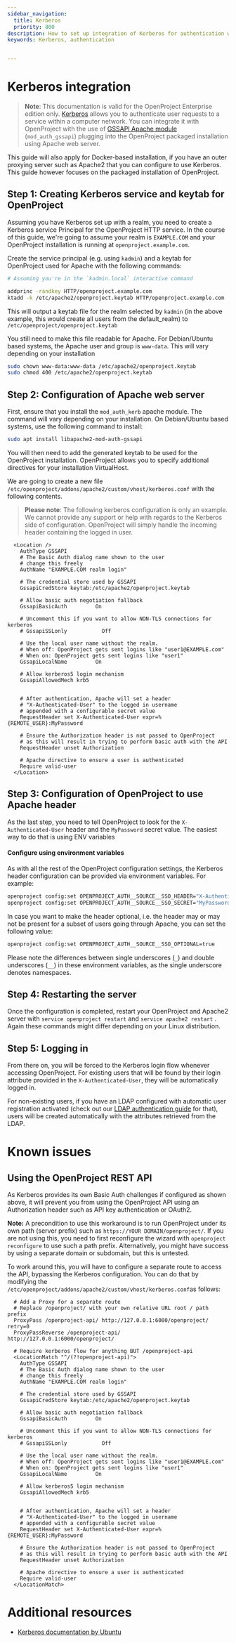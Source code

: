 ```yaml
---
sidebar_navigation:
  title: Kerberos
  priority: 800
description: How to set up integration of Kerberos for authentication with OpenProject.
keywords: Kerberos, authentication


---
```


# Kerberos integration

> **Note**: This documentation is valid for the OpenProject Enterprise edition only.
[Kerberos](https://web.mit.edu/kerberos/) allows you to authenticate user requests to a service within a computer network. You can integrate it with OpenProject with the use of [GSSAPI Apache module](https://github.com/gssapi/mod_auth_gssapi/) (`mod_auth_gssapi`) plugging into the OpenProject packaged installation using Apache web server.

This guide will also apply for Docker-based installation, if you have an outer proxying server such as Apache2 that you can configure to use Kerberos. This guide however focuses on the packaged installation of OpenProject.



## Step 1: Creating Kerberos service and keytab for OpenProject

Assuming you have Kerberos set up with a realm, you need to create a Kerberos service Principal for the OpenProject HTTP service. In the course of this guide, we're going to assume your realm is `EXAMPLE.COM` and your OpenProject installation is running at `openproject.example.com`.



Create the service principal (e.g. using `kadmin`) and a keytab for OpenProject used for Apache with the following commands:



```bash
# Assuming you're in the `kadmin.local` interactive command

addprinc -randkey HTTP/openproject.example.com
ktadd -k /etc/apache2/openproject.keytab HTTP/openproject.example.com
```



This will output a keytab file for the realm selected by `kadmin` (in the above example, this would create all users from the default_realm) to `/etc/openproject/openproject.keytab`

You still need to make this file readable for Apache. For Debian/Ubuntu based systems, the Apache user and group is `www-data`. This will vary depending on your installation

```bash
sudo chown www-data:www-data /etc/apache2/openproject.keytab
sudo chmod 400 /etc/apache2/openproject.keytab
```



## Step 2: Configuration of Apache web server

First, ensure that you install the `mod_auth_kerb` apache module. The command will vary depending on your installation. On Debian/Ubuntu based systems, use the following command to install:

```bash
sudo apt install libapache2-mod-auth-gssapi
```

You will then need to add the generated keytab to be used for the OpenProject installation. OpenProject allows you to specify additional directives for your installation VirtualHost.

We are going to create a new file `/etc/openproject/addons/apache2/custom/vhost/kerberos.conf` with the following contents.

> **Please note**: The following kerberos configuration is only an example. We cannot provide any support or help with regards to the Kerberos side of configuration. OpenProject will simply handle the incoming header containing the logged in user.

```
  <Location />
    AuthType GSSAPI
    # The Basic Auth dialog name shown to the user
    # change this freely
    AuthName "EXAMPLE.COM realm login"

    # The credential store used by GSSAPI
    GssapiCredStore keytab:/etc/apache2/openproject.keytab
    
    # Allow basic auth negotiation fallback
    GssapiBasicAuth         On
  
    # Uncomment this if you want to allow NON-TLS connections for kerberos
    # GssapiSSLonly           Off
    
    # Use the local user name without the realm.
    # When off: OpenProject gets sent logins like "user1@EXAMPLE.com"
    # When on: OpenProject gets sent logins like "user1"
    GssapiLocalName         On
    
    # Allow kerberos5 login mechanism
    GssapiAllowedMech krb5


    # After authentication, Apache will set a header
    # "X-Authenticated-User" to the logged in username
    # appended with a configurable secret value
    RequestHeader set X-Authenticated-User expr=%{REMOTE_USER}:MyPassword
    
    # Ensure the Authorization header is not passed to OpenProject
    # as this will result in trying to perform basic auth with the API
    RequestHeader unset Authorization

    # Apache directive to ensure a user is authenticated
    Require valid-user
  </Location>
```



## Step 3: Configuration of OpenProject to use Apache header

As the last step, you need to tell OpenProject to look for the `X-Authenticated-User` header and the `MyPassword` secret value. The easiest way to do that is using ENV variables

#### Configure using environment variables

As with all the rest of the OpenProject configuration settings, the Kerberos header configuration can be provided via environment variables. For example:

```bash
openproject config:set OPENPROJECT_AUTH__SOURCE__SSO_HEADER="X-Authenticated-User"
openproject config:set OPENPROJECT_AUTH__SOURCE__SSO_SECRET="MyPassword"
```

In case you want to make the header optional, i.e. the header may or may not be present for a subset of users going through Apache, you can set the following value:

  ```bash
  openproject config:set OPENPROJECT_AUTH__SOURCE__SSO_OPTIONAL=true
  ```

Please note the differences between single underscores (`_`) and double underscores (`__`) in these environment variables, as the single underscore denotes namespaces.



## Step 4: Restarting the server

Once the configuration is completed, restart your OpenProject and Apache2 server with `service openproject restart` and  `service apache2 restart` . Again these commands might differ depending on your Linux distribution.



## Step 5: Logging in

From there on, you will be forced to the Kerberos login flow whenever accessing OpenProject. For existing users that will be found by their login attribute provided in the `X-Authenticated-User`, they will be automatically logged in.

For non-existing users, if you have an LDAP configured with automatic user registration activated (check out our [LDAP authentication guide](../../../system-admin-guide/authentication/ldap-authentication/) for that), users will be created automatically with the attributes retrieved from the LDAP.



# Known issues



## Using the OpenProject REST API

As Kerberos provides its own Basic Auth challenges if configured as shown above, it will prevent you from using the OpenProject API using an Authorization header such as API key authentication or OAuth2.

**Note:** A precondition to use this workaround is to run OpenProject under its own path (server prefix) such as `https://YOUR DOMAIN/openproject/`. If you are not using this, you need to first reconfigure the wizard with `openproject reconfigure` to use such a path prefix. Alternatively, you might have success by using a separate domain or subdomain, but this is untested.

 To work around this, you will have to configure a separate route to access the API, bypassing the Kerberos configuration. You can do that by modifying the `/etc/openproject/addons/apache2/custom/vhost/kerberos.conf`as follows:



``` 
  # Add a Proxy for a separate route
  # Replace /openproject/ with your own relative URL root / path prefix
  ProxyPass /openproject-api/ http://127.0.0.1:6000/openproject/ retry=0
  ProxyPassReverse /openproject-api/ http://127.0.0.1:6000/openproject/
    
  # Require kerberos flow for anything BUT /openproject-api
  <LocationMatch "^/(?!openproject-api)">
    AuthType GSSAPI
    # The Basic Auth dialog name shown to the user
    # change this freely
    AuthName "EXAMPLE.COM realm login"

    # The credential store used by GSSAPI
    GssapiCredStore keytab:/etc/apache2/openproject.keytab
    
    # Allow basic auth negotiation fallback
    GssapiBasicAuth         On
  
    # Uncomment this if you want to allow NON-TLS connections for kerberos
    # GssapiSSLonly           Off
    
    # Use the local user name without the realm.
    # When off: OpenProject gets sent logins like "user1@EXAMPLE.com"
    # When on: OpenProject gets sent logins like "user1"
    GssapiLocalName         On
    
    # Allow kerberos5 login mechanism
    GssapiAllowedMech krb5


    # After authentication, Apache will set a header
    # "X-Authenticated-User" to the logged in username
    # appended with a configurable secret value
    RequestHeader set X-Authenticated-User expr=%{REMOTE_USER}:MyPassword
    
    # Ensure the Authorization header is not passed to OpenProject
    # as this will result in trying to perform basic auth with the API
    RequestHeader unset Authorization

    # Apache directive to ensure a user is authenticated
    Require valid-user
  </LocationMatch>
```









# Additional  resources

- [Kerberos documentation by Ubuntu](https://help.ubuntu.com/community/Kerberos)
